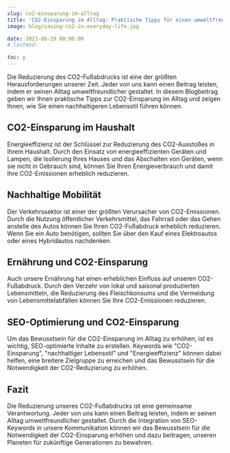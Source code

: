 ```yaml
---
slug: co2-einsparung-im-alltag
title: 'CO2-Einsparung im Alltag: Praktische Tipps für einen umweltfreundlicheren Lebensstil'
image: blog/saving-co2-in-everyday-life.jpg

date: 2023-06-29 00:00:00
# lastmod: 

toc: y
---
```

Die Reduzierung des CO2-Fußabdrucks ist eine der größten Herausforderungen unserer Zeit. Jeder von uns kann einen Beitrag leisten, indem er seinen Alltag umweltfreundlicher gestaltet. In diesem Blogbeitrag geben wir Ihnen praktische Tipps zur CO2-Einsparung im Alltag und zeigen Ihnen, wie Sie einen nachhaltigeren Lebensstil führen können.

## CO2-Einsparung im Haushalt

Energieeffizienz ist der Schlüssel zur Reduzierung des CO2-Ausstoßes in Ihrem Haushalt. Durch den Einsatz von energieeffizienten Geräten und Lampen, die Isolierung Ihres Hauses und das Abschalten von Geräten, wenn sie nicht in Gebrauch sind, können Sie Ihren Energieverbrauch und damit Ihre CO2-Emissionen erheblich reduzieren.

## Nachhaltige Mobilität

Der Verkehrssektor ist einer der größten Verursacher von CO2-Emissionen. Durch die Nutzung öffentlicher Verkehrsmittel, das Fahrrad oder das Gehen anstelle des Autos können Sie Ihren CO2-Fußabdruck erheblich reduzieren. Wenn Sie ein Auto benötigen, sollten Sie über den Kauf eines Elektroautos oder eines Hybridautos nachdenken.

## Ernährung und CO2-Einsparung

Auch unsere Ernährung hat einen erheblichen Einfluss auf unseren CO2-Fußabdruck. Durch den Verzehr von lokal und saisonal produzierten Lebensmitteln, die Reduzierung des Fleischkonsums und die Vermeidung von Lebensmittelabfällen können Sie Ihre CO2-Emissionen reduzieren.

## SEO-Optimierung und CO2-Einsparung

Um das Bewusstsein für die CO2-Einsparung im Alltag zu erhöhen, ist es wichtig, SEO-optimierte Inhalte zu erstellen. Keywords wie "CO2-Einsparung", "nachhaltiger Lebensstil" und "Energieeffizienz" können dabei helfen, eine breitere Zielgruppe zu erreichen und das Bewusstsein für die Notwendigkeit der CO2-Reduzierung zu erhöhen.

## Fazit

Die Reduzierung unseres CO2-Fußabdrucks ist eine gemeinsame Verantwortung. Jeder von uns kann einen Beitrag leisten, indem er seinen Alltag umweltfreundlicher gestaltet. Durch die Integration von SEO-Keywords in unsere Kommunikation können wir das Bewusstsein für die Notwendigkeit der CO2-Einsparung erhöhen und dazu beitragen, unseren Planeten für zukünftige Generationen zu bewahren.
